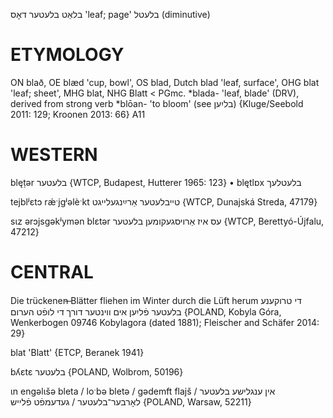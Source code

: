 בלאַט
בלעטער
דאָס
'leaf; page'
בלעטל
(diminutive)

ETYMOLOGY
===========
ON blað, OE blæd 'cup, bowl', OS blad, Dutch blad 'leaf, surface', OHG blat 'leaf; sheet', MHG blat, NHG Blatt < PGmc. *blada- 'leaf, blade' (DRV), derived from strong verb *blōan- 'to bloom' (see בליִען)
{Kluge/Seebold 2011: 129; Kroonen 2013: 66}
A11

WESTERN
========

blęṭər בלעטער {WTCP, Budapest, Hutterer 1965: 123}
	•	blętlɒx בלעטלעך

tejblʲɛtɔ rǽˑjgʲəlèˑkt טייבלעטער אַרײַנגעלייגט {WTCP, Dunajská Streda, 47179}

sɩz ərɔjsgəkʲymən blɛtər עס איז אַרויסגעקומען בלעטער {WTCP, Berettyó-Újfalu, 47212}

CENTRAL
========

Die trückenen̶ Blätter fliehen im Winter durch die Lüft herum די טרוקענע בלעטער פֿליִען אים ווינטער דורך די לופֿט הערום {POLAND, Kobyla Góra, Wenkerbogen 09746 Kobylagora (dated 1881); Fleischer and Schäfer 2014: 29}

blat 'Blatt' {ETCP, Beranek 1941}

bʎɛtɛ בלעטער {POLAND, Wolbrom, 50196}

ɩn engəlɩšə bleta / loˑbə bletə / gədemft flajš אין ענגלישע בלעטער / לאָרבער־בלעטער / געדעמפֿט פֿלייש {POLAND, Warsaw, 52211}